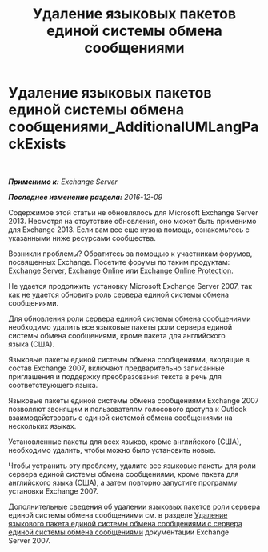 ﻿---
title: 'Удаление языковых пакетов единой системы обмена сообщениями'
TOCTitle: Удаление языковых пакетов единой системы обмена сообщениями_AdditionalUMLangPackExists
ms:assetid: 3a7e2621-0553-44f5-8029-c72fea25af3c
ms:mtpsurl: https://technet.microsoft.com/ru-ru/library/ms.exch.setupreadiness.additionalumlangpackexists(v=EXCHG.150)
ms:contentKeyID: 50487863
ms.date: 04/30/2018
mtps_version: v=EXCHG.150
ms.translationtype: HT
---

# Удаление языковых пакетов единой системы обмена сообщениями\_AdditionalUMLangPackExists

 

_**Применимо к:** Exchange Server_

_**Последнее изменение раздела:** 2016-12-09_

Содержимое этой статьи не обновлялось для Microsoft Exchange Server 2013. Несмотря на отсутствие обновления, оно может быть применимо для Exchange 2013. Если вам все еще нужна помощь, ознакомьтесь с указанными ниже ресурсами сообщества.

Возникли проблемы? Обратитесь за помощью к участникам форумов, посвященных Exchange. Посетите форумы по таким продуктам: [Exchange Server](https://go.microsoft.com/fwlink/p/?linkid=60612), [Exchange Online](https://go.microsoft.com/fwlink/p/?linkid=267542) или [Exchange Online Protection](https://go.microsoft.com/fwlink/p/?linkid=285351).

Не удается продолжить установку Microsoft Exchange Server 2007, так как не удается обновить роль сервера единой системы обмена сообщениями.

Для обновления роли сервера единой системы обмена сообщениями необходимо удалить все языковые пакеты роли сервера единой системы обмена сообщениями, кроме пакета для английского языка (США).

Языковые пакеты единой системы обмена сообщениями, входящие в состав Exchange 2007, включают предварительно записанные приглашения и поддержку преобразования текста в речь для соответствующего языка.

Языковые пакеты единой системы обмена сообщениями Exchange 2007 позволяют звонящим и пользователям голосового доступа к Outlook взаимодействовать с единой системой обмена сообщениями на нескольких языках.

Установленные пакеты для всех языков, кроме английского (США), необходимо удалить, чтобы можно было установить новые.

Чтобы устранить эту проблему, удалите все языковые пакеты для роли сервера единой системы обмена сообщениями, кроме пакета для английского языка (США), а затем повторно запустите программу установки Exchange 2007.

Дополнительные сведения об удалении языковых пакетов роли сервера единой системы обмена сообщениями см. в разделе [Удаление языкового пакета единой системы обмена сообщениями с сервера единой системы обмена сообщениями](https://go.microsoft.com/fwlink/?linkid=85973) документации Exchange Server 2007.

